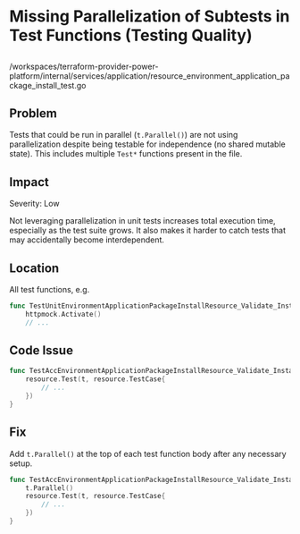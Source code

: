 # Missing Parallelization of Subtests in Test Functions (Testing Quality)

##

/workspaces/terraform-provider-power-platform/internal/services/application/resource_environment_application_package_install_test.go

## Problem

Tests that could be run in parallel (`t.Parallel()`) are not using parallelization despite being testable for independence (no shared mutable state). This includes multiple `Test*` functions present in the file.

## Impact

Severity: Low

Not leveraging parallelization in unit tests increases total execution time, especially as the test suite grows. It also makes it harder to catch tests that may accidentally become interdependent.

## Location

All test functions, e.g.

```go
func TestUnitEnvironmentApplicationPackageInstallResource_Validate_Install(t *testing.T) {
    httpmock.Activate()
    // ...
```

## Code Issue

```go
func TestAccEnvironmentApplicationPackageInstallResource_Validate_Install(t *testing.T) {
    resource.Test(t, resource.TestCase{
        // ...
    })
}
```

## Fix

Add `t.Parallel()` at the top of each test function body after any necessary setup.

```go
func TestAccEnvironmentApplicationPackageInstallResource_Validate_Install(t *testing.T) {
    t.Parallel()
    resource.Test(t, resource.TestCase{
        // ...
    })
}
```

